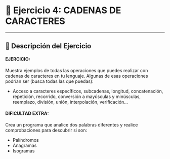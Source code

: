 # 📝 Ejercicio 4: CADENAS DE CARACTERES

---

## 📌 Descripción del Ejercicio

#### EJERCICIO:

Muestra ejemplos de todas las operaciones que puedes realizar con cadenas de caracteres en tu lenguaje. Algunas de esas operaciones podrían ser (busca todas las que puedas):
- Acceso a caracteres específicos, subcadenas, longitud, concatenación, repetición, recorrido, conversión a mayúsculas y minúsculas, reemplazo, división, unión, interpolación, verificación...

 #### DIFICULTAD EXTRA:
 
Crea un programa que analice dos palabras diferentes y realice comprobaciones para descubrir si son:
- Palíndromos
- Anagramas
- Isogramas